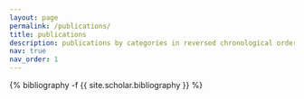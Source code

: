 ```yaml
---
layout: page
permalink: /publications/
title: publications
description: publications by categories in reversed chronological order. generated by jekyll-scholar.
nav: true
nav_order: 1
---
```

<!-- _pages/publications.md -->
<div class="publications">

{% bibliography -f {{ site.scholar.bibliography }} %}

</div>
